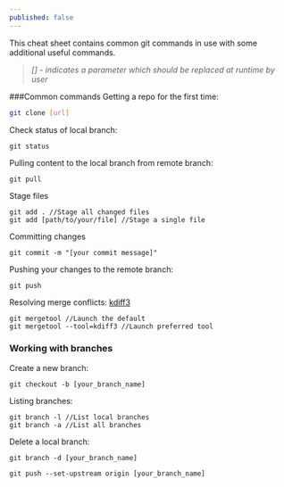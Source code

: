 ```yaml
---
published: false
---
```

This cheat sheet contains common git commands in use with some additional useful commands.

> *[] - indicates a parameter which should be replaced at runtime by user*

###Common commands
Getting a repo for the first time:
```bash
git clone [url]
```

Check status of local branch:
```
git status
```

Pulling content to the local branch from remote branch:
```
git pull
```

Stage files
```
git add . //Stage all changed files
git add [path/to/your/file] //Stage a single file
```

Committing changes
```
git commit -m "[your commit message]"
```

Pushing your changes to the remote branch:
```
git push
```

Resolving merge conflicts: [kdiff3](http://kdiff3.sourceforge.net/)
```
git mergetool //Launch the default
git mergetool --tool=kdiff3 //Launch preferred tool
```

### Working with branches

Create a new branch:
```
git checkout -b [your_branch_name]
```

Listing branches:
```
git branch -l //List local branches
git branch -a //List all branches
```

Delete a local branch:
```
git branch -d [your_branch_name]
```
```
git push --set-upstream origin [your_branch_name]
```
